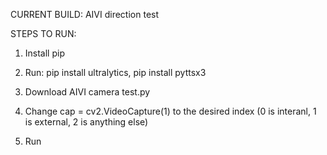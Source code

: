 CURRENT BUILD: AIVI direction test

STEPS TO RUN:

1) Install pip

2) Run: pip install ultralytics, pip install pyttsx3

3) Download AIVI camera test.py

4) Change cap = cv2.VideoCapture(1) to the desired index (0 is interanl, 1 is external, 2 is anything else)

5) Run 
